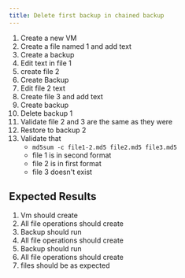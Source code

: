 ```yaml
---
title: Delete first backup in chained backup
---
```

1. Create a new VM
1. Create a file named 1 and add text
1. Create a backup
1. Edit text in file 1
1. create file 2
1. Create Backup
1. Edit file 2 text
1. Create file 3 and add text
1. Create backup
1. Delete backup 1
1. Validate file 2 and 3 are the same as they were
1. Restore to backup 2
1. Validate that
    - `md5sum -c file1-2.md5 file2.md5 file3.md5`
    - file 1 is in second format
    - file 2 is in first format
    - file 3 doesn't exist

## Expected Results
1. Vm should create
1. All file operations should create
1. Backup should run
1. All file operations should create
1. Backup should run
1. All file operations should create
1. files should be as expected